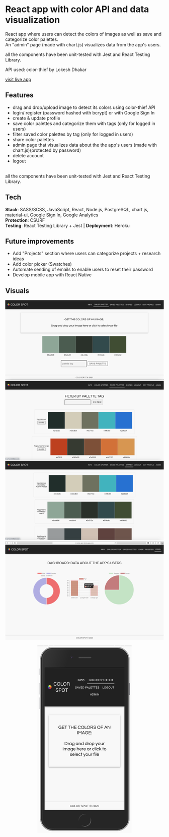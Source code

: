 # React app with color API and data visualization

React app where users can detect the colors of images as well as save and categorize color palettes. <br />
An "admin" page (made with chart.js) visualizes data from the app's users. <br />

all the components have been unit-tested with Jest and React Testing Library.

API used: color-thief by Lokesh Dhakar

[visit live app](https://color-spot.space)

## Features

-   drag and drop/upload image to detect its colors using color-thief API
    <br />
-   login/ register (password hashed with bcrypt) or with Google Sign In
    <br />
-   create & update profile
    <br />
-   save color palettes and categorize them with tags (only for logged in users)
    <br />
-   filter saved color palettes by tag (only for logged in users)
    <br />
-   share color palettes
    <br />
-   admin page that visualizes data about the the app's users (made with chart.js)(protected by password)
    <br />
-   delete account
    <br />
-   logout

<br /> all the components have been unit-tested with Jest and React Testing Library.

## Tech

**Stack**: SASS/SCSS, JavaScript, React, Node.js, PostgreSQL, chart.js, material-ui, Google Sign In, Google Analytics<br />
**Protection**: CSURF <br />
**Testing**: React Testing Library + Jest | **Deployment**: Heroku

## Future improvements

-   Add "Projects" section where users can categorize projects + research ideas
-   Add color picker (Swatches)
-   Automate sending of emails to enable users to reset their password
-   Develop mobile app with React Native

## Visuals

![screenshot](readMe/img1.png)
<br />
![screenshot](readMe/img2.png)
<br />
![screenshot](readMe/img3.png)
<br/>
![screenshot](readMe/screenshot_3.png)

<p align="center">
<img width="300" height="595" src="readMe/mobile.png">
</p>
